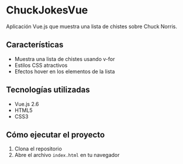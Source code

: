 # ChuckJokesVue

Aplicación Vue.js que muestra una lista de chistes sobre Chuck Norris.

## Características

- Muestra una lista de chistes usando v-for
- Estilos CSS atractivos
- Efectos hover en los elementos de la lista

## Tecnologías utilizadas

- Vue.js 2.6
- HTML5
- CSS3

## Cómo ejecutar el proyecto

1. Clona el repositorio
2. Abre el archivo `index.html` en tu navegador

